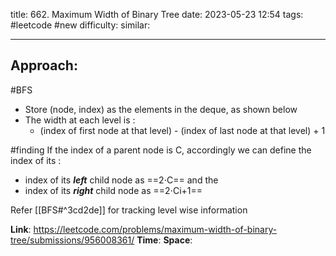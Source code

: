 title: 662. Maximum Width of Binary Tree
date: 2023-05-23 12:54
tags: #leetcode #new
difficulty:
similar: 

---
## Approach:
#BFS 
- Store (node, index) as the elements in the deque, as shown below
- The width at each level is :
	- (index of first node at that level) - (index of last node at that level) + 1

#finding 
If the index of a parent node is C, accordingly we can define the index of its :
- index of its **_left_** child node as ==2⋅C== and the 
- index of its **_right_** child node as ==2⋅Ci+1==

Refer [[BFS#^3cd2de]] for tracking level wise information

**Link**: https://leetcode.com/problems/maximum-width-of-binary-tree/submissions/956008361/
**Time**:
**Space**: